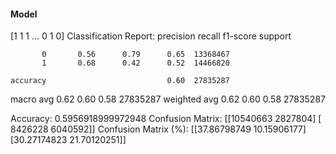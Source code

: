 #### Model
[1 1 1 ... 0 1 0]
Classification Report:
              precision    recall  f1-score   support

           0       0.56      0.79      0.65  13368467
           1       0.68      0.42      0.52  14466820

    accuracy                           0.60  27835287
   macro avg       0.62      0.60      0.58  27835287
weighted avg       0.62      0.60      0.58  27835287

Accuracy: 0.5956918999972948
Confusion Matrix:
[[10540663  2827804]
 [ 8426228  6040592]]
Confusion Matrix (%):
[[37.86798749 10.15906177]
 [30.27174823 21.70120251]]
